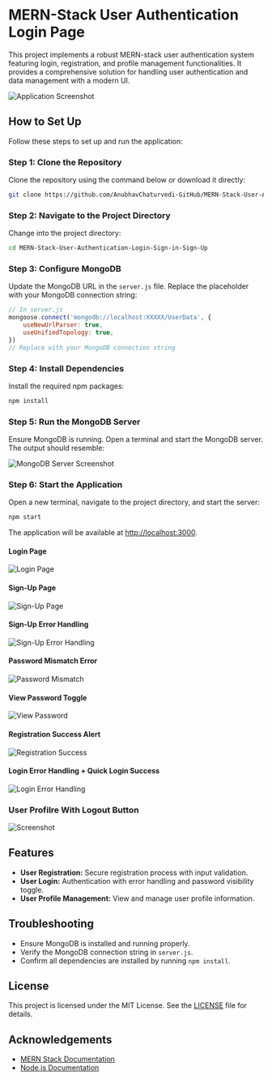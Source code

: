 # MERN-Stack User Authentication Login Page

This project implements a robust MERN-stack user authentication system featuring login, registration, and profile management functionalities. It provides a comprehensive solution for handling user authentication and data management with a modern UI.

![Application Screenshot](https://github.com/AnubhavChaturvedi-GitHub/MERN-Stack-User-Authentication-Login-Sign-in-Sign-Up/blob/main/DOC/Screenshot%202024-08-13%20023526.png?raw=true) 

## How to Set Up

Follow these steps to set up and run the application:

### Step 1: Clone the Repository

Clone the repository using the command below or download it directly:

```bash
git clone https://github.com/AnubhavChaturvedi-GitHub/MERN-Stack-User-Authentication-Login-Sign-in-Sign-Up.git
```

### Step 2: Navigate to the Project Directory

Change into the project directory:

```bash
cd MERN-Stack-User-Authentication-Login-Sign-in-Sign-Up
```

### Step 3: Configure MongoDB

Update the MongoDB URL in the `server.js` file. Replace the placeholder with your MongoDB connection string:

```js
// In server.js
mongoose.connect('mongodb://localhost:XXXXX/UserData', {
    useNewUrlParser: true,
    useUnifiedTopology: true,
})
// Replace with your MongoDB connection string
```

### Step 4: Install Dependencies

Install the required npm packages:

```bash
npm install
```

### Step 5: Run the MongoDB Server

Ensure MongoDB is running. Open a terminal and start the MongoDB server. The output should resemble:

![MongoDB Server Screenshot](https://github.com/AnubhavChaturvedi-GitHub/MERN-Stack-User-Authentication-Login-Sign-in-Sign-Up/blob/main/DOC/Screenshot%202024-08-13%20023450.png?raw=true)

### Step 6: Start the Application

Open a new terminal, navigate to the project directory, and start the server:

```bash
npm start
```

The application will be available at [http://localhost:3000](http://localhost:3000).

#### Login Page
![Login Page](https://github.com/AnubhavChaturvedi-GitHub/MERN-Stack-User-Authentication-Login-Sign-in-Sign-Up/blob/main/DOC/Screenshot%202024-08-13%20023526.png?raw=true)

#### Sign-Up Page
![Sign-Up Page](https://github.com/AnubhavChaturvedi-GitHub/MERN-Stack-User-Authentication-Login-Sign-in-Sign-Up/blob/main/DOC/Screenshot%202024-08-13%20023651.png?raw=true)

#### Sign-Up Error Handling
![Sign-Up Error Handling](https://github.com/AnubhavChaturvedi-GitHub/MERN-Stack-User-Authentication-Login-Sign-in-Sign-Up/blob/main/DOC/Screenshot%202024-08-13%20023715.png?raw=true)

#### Password Mismatch Error
![Password Mismatch](https://github.com/AnubhavChaturvedi-GitHub/MERN-Stack-User-Authentication-Login-Sign-in-Sign-Up/blob/main/DOC/Screenshot%202024-08-13%20023832.png?raw=true)

#### View Password Toggle
![View Password](https://github.com/AnubhavChaturvedi-GitHub/MERN-Stack-User-Authentication-Login-Sign-in-Sign-Up/blob/main/DOC/Screenshot%202024-08-13%20023937.png?raw=true)

#### Registration Success Alert
![Registration Success](https://github.com/AnubhavChaturvedi-GitHub/MERN-Stack-User-Authentication-Login-Sign-in-Sign-Up/blob/main/DOC/Screenshot%202024-08-13%20024010.png?raw=true)

#### Login Error Handling + Quick Login Success
![Login Error Handling](https://github.com/AnubhavChaturvedi-GitHub/MERN-Stack-User-Authentication-Login-Sign-in-Sign-Up/blob/main/DOC/Screenshot%202024-08-13%20024257.png?raw=true)

### User Profilre With Logout Button
![Screenshot](https://github.com/AnubhavChaturvedi-GitHub/MERN-Stack-User-Authentication-Login-Sign-in-Sign-Up/blob/main/DOC/Screenshot%202024-08-13%20024140.png)

## Features

- **User Registration:** Secure registration process with input validation.
- **User Login:** Authentication with error handling and password visibility toggle.
- **User Profile Management:** View and manage user profile information.

## Troubleshooting

- Ensure MongoDB is installed and running properly.
- Verify the MongoDB connection string in `server.js`.
- Confirm all dependencies are installed by running `npm install`.

## License

This project is licensed under the MIT License. See the [LICENSE](LICENSE) file for details.

## Acknowledgements

- [MERN Stack Documentation](https://www.mongodb.com/mern-stack)
- [Node.js Documentation](https://nodejs.org/en/docs/)

